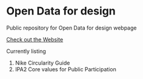 # Open Data for design
Public repository for Open Data for design webpage 

[Check out the Website](https://data.designdiscussion.co)

Currently listing
1. Nike Circularity Guide
2. IPA2 Core values for Public Participation
